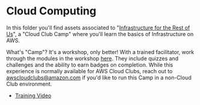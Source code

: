 # Cloud Computing

In this folder you'll find assets associated to "[Infrastructure for the Rest of Us](https://s12d.com/infra-camp)", a "Cloud Club Camp" where you'll learn the basics of Infrastructure on AWS.

What's "Camp"? It's a workshop, only better! With a trained facilitator, work through the modules in the workshop [here](https://s12d.com/infra-camp). They include quizzes and challenges and the ability to earn badges on completion. While this experience is normally available for AWS Cloud Clubs, reach out to awscloudclubs@amazon.com if you'd like to run this Camp in a non-Cloud Club environment.

- [Training Video](https://youtu.be/jM2Z9FuCLqU)
